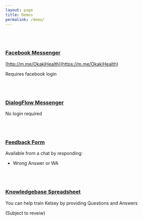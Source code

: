 ```yaml
---
layout: page
title: Demos
permalink: /demo/
---
```


<br /><br />


### [Facebook Messenger](https://m.me/OkakiHealth)
[http://m.me/OkakiHealth](https://m.me/OkakiHealth)

Requires facebook login

<br /><br />

### [DialogFlow Messenger](../dfm-demo/)
No login required

<br /><br />

### [Feedback Form](https://forms.gle/k6VynHKFqEmYWzYb9)
Available from a chat by responding:
* Wrong Answer or WA

<br /><br />

### [Knowledgebase Spreadsheet](../kb/)
You can help train Kelsey by providing Questions and Answers

(Subject to reveiw)
